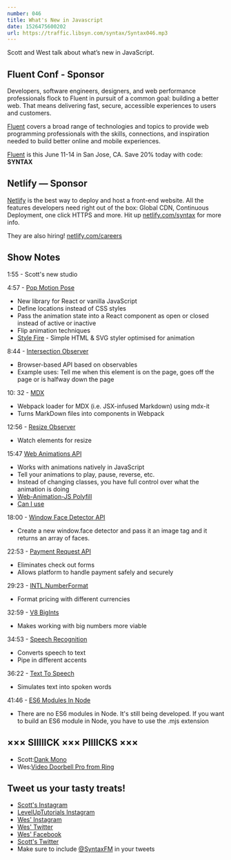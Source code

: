 ```yaml
---
number: 046
title: What's New in Javascript
date: 1526475600202
url: https://traffic.libsyn.com/syntax/Syntax046.mp3
---
```


Scott and West talk about what’s new in JavaScript. 

## Fluent Conf - Sponsor

Developers, software engineers, designers, and web performance professionals flock to Fluent in pursuit of a common goal: building a better web. That means delivering fast, secure, accessible experiences to users and customers.

[Fluent](https://conferences.oreilly.com/fluent/fl-ca) covers a broad range of technologies and topics to provide web programming professionals with the skills, connections, and inspiration needed to build better online and mobile experiences.

[Fluent](https://conferences.oreilly.com/fluent/fl-ca) is this June 11-14 in San Jose, CA. Save 20% today with code: **SYNTAX**

## Netlify — Sponsor

[Netlify](https://netlify.com/syntax) is the best way to deploy and host a front-end website. All the features developers need right out of the box: Global CDN, Continuous Deployment, one click HTTPS and more. Hit up [netlify.com/syntax](https://netlify.com/syntax) for more info.

They are also hiring! [netlify.com/careers](https://netlify.com/careers)

## Show Notes

1:55 - Scott's new studio

4:57 - [Pop Motion Pose](https://popmotion.io/pose)

* New library for React or vanilla JavaScript
* Define locations instead of CSS styles
* Pass the animation state into a React component as open or closed instead of active or inactive
* Flip animation techniques
* [Style Fire](https://popmotion.io/api/stylefire) - Simple HTML & SVG styler optimised for animation

8:44 - [Intersection Observer](https://developer.mozilla.org/en-US/docs/Web/API/Intersection_Observer_API)

* Browser-based API based on observables
* Example uses: Tell me when this element is on the page, goes off the page or is halfway down the page

10: 32 - [MDX](https://github.com/mdx-js/mdx)

* Webpack loader for MDX (i.e. JSX-infused Markdown) using mdx-it
* Turns MarkDown files into components in Webpack

12:56 - [Resize Observer](https://wicg.github.io/ResizeObserver/)

* Watch elements for resize

15:47 [Web Animations API](https://developer.mozilla.org/en-US/docs/Web/API/Web_Animations_API)

* Works with animations natively in JavaScript
* Tell your animations to play, pause, reverse, etc.
* Instead of changing classes, you have full control over what the animation is doing
* [Web-Animation-JS Polyfill](https://github.com/web-animations/web-animations-js)
* [Can I use](https://caniuse.com/)

18:00 - [Window Face Detector API]()

* Create a new window.face detector and pass it an image tag and it returns an array of faces.

22:53 - [Payment Request API](https://developer.mozilla.org/en-US/docs/Web/API/Payment_Request_API)

* Eliminates check out forms
* Allows platform to handle payment safely and securely

29:23 - [INTL.NumberFormat](https://developer.mozilla.org/en-US/docs/Web/JavaScript/Reference/Global_Objects/NumberFormat)

* Format pricing with different currencies

32:59 - [V8 BigInts](https://v8project.blogspot.com/2018/05/bigint.html)

* Makes working with big numbers more viable

34:53 - [Speech Recognition](https://developer.mozilla.org/en-US/docs/Web/API/SpeechRecognition)

* Converts speech to text
* Pipe in different accents

36:22 - [Text To Speech](https://developer.mozilla.org/en-US/docs/Web/API/SpeechSynthesisUtterance)

* Simulates text into spoken words

41:46 - [ES6 Modules In Node](https://nodejs.org/api/esm.html)

* There are no ES6 modules in Node. It's still being developed. If you want to build an ES6 module in Node, you have to use the .mjs extension


## ××× SIIIIICK ××× PIIIICKS ×××

* Scott:[Dank Mono](https://dank.sh/)
* Wes:[Video Doorbell Pro from Ring](https://shop.ring.com/products/video-doorbell-pro)

## Tweet us your tasty treats!

* [Scott's Instagram](https://www.instagram.com/stolinski/)
* [LevelUpTutorials Instagram](https://www.instagram.com/LevelUpTutorials/)
* [Wes' Instagram](https://www.instagram.com/wesbos/)
* [Wes' Twitter](https://twitter.com/wesbos)
* [Wes' Facebook](https://www.facebook.com/wesbos.developer)
* [Scott's Twitter](https://twitter.com/stolinski)
* Make sure to include [@SyntaxFM](https://twitter.com/SyntaxFM) in your tweets
